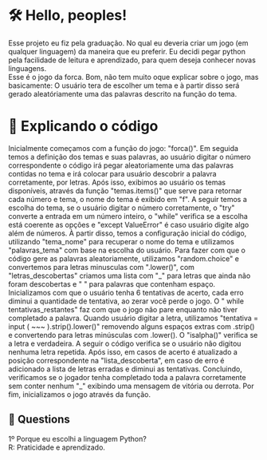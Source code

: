 <h1>🛠️ Hello, peoples!</h1>
<p>
Esse projeto eu fiz pela graduação. No qual eu deveria criar um jogo (em qualquer linguagem) da maneira que eu preferir. Eu decidi pegar python pela facilidade de leitura e aprendizado, para quem deseja conhecer novas linguagens. <br>
Esse é o jogo da forca. Bom, não tem muito oque explicar sobre o jogo, mas basicamente: O usuário tera de escolher um tema e à partir disso será gerado aleatóriamente uma das palavras descrito na função do tema.
</p>

<h1>📌 Explicando o código</h1>
<p>
  Inicialmente começamos com a função do jogo: "forca()". Em seguida temos a definição dos temas e suas palavras, ao usuário digitar o número correspondente o código irá pegar aleatoriamente uma das palavras contidas no  tema e irá colocar para usuário descobrir a palavra corretamente, por letras. Após isso, exibimos ao usuário os temas disponíveis, através da função "temas.items()" que serve para retornar cada número e tema, o nome do tema é exibido em "f". A seguir temos a escolha do tema, se o usuário digitar o número corretamente, o "try" converte a entrada em um número inteiro, o "while" verifica se a escolha está coerente as opções e "except ValueError" é caso usuário digite algo além de números. À partir disso, temos a configuração inicial do código, utilizando "tema_nome" para recuperar o nome do tema e utilizamos "palavras_tema" com base na escolha do usuário. Para fazer com que o código gere as palavras aleatoriamente, utilizamos "random.choice" e convertemos para letras minusculas com ".lower()", com "letras_descobertas" criamos uma lista com "_" para letras que ainda não foram descobertas e " " para palavras que contenham espaço. Inicializamos com que o usuário tenha 6 tentativas de acerto, cada erro diminui  a quantidade de tentativa, ao zerar você perde o jogo. O " while tentativas_restantes" faz com que o jogo não pare enquanto não tiver completado a palavra. Quando usuário digitar a letra, utilizamos "tentativa = input ( ~~~ ).strip().lower()" removendo alguns espaços extras com .strip() e convertendo para letras minúsculas com .lower(). O "isalpha()" verifica se a letra e verdadeira. A seguir o código verifica se o usuário não digitou nenhuma letra repetida. Após isso, em casos de acerto é atualizado a posição correspondente na "lista_descoberta", em caso de erro é adicionado a lista de letras erradas e diminui as tentativas. Concluindo, verificamos se o jogador tenha completado toda a palavra corretamente sem conter nenhum "_" exibindo uma mensagem de vitória ou derrota. Por fim, inicializamos o jogo através da função.
</p>


<h2>📂 Questions</h2>
<p>1º Porque eu escolhi a linguagem Python?<br>R: Praticidade e aprendizado.
</p>
